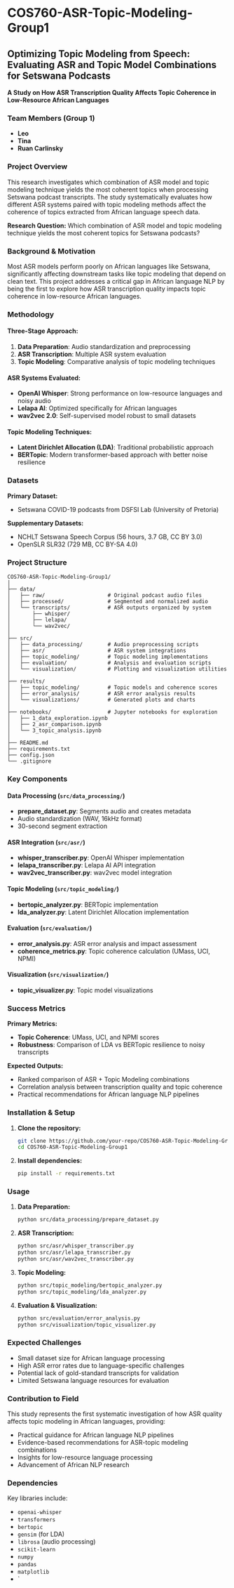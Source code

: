 # COS760-ASR-Topic-Modeling-Group1

## Optimizing Topic Modeling from Speech: Evaluating ASR and Topic Model Combinations for Setswana Podcasts

**A Study on How ASR Transcription Quality Affects Topic Coherence in Low-Resource African Languages**

### Team Members (Group 1)
- **Leo** 
- **Tina** 
- **Ruan Carlinsky**

### Project Overview

This research investigates which combination of ASR model and topic modeling technique yields the most coherent topics when processing Setswana podcast transcripts. The study systematically evaluates how different ASR systems paired with topic modeling methods affect the coherence of topics extracted from African language speech data.

**Research Question:** Which combination of ASR model and topic modeling technique yields the most coherent topics for Setswana podcasts?

### Background & Motivation

Most ASR models perform poorly on African languages like Setswana, significantly affecting downstream tasks like topic modeling that depend on clean text. This project addresses a critical gap in African language NLP by being the first to explore how ASR transcription quality impacts topic coherence in low-resource African languages.

### Methodology

#### Three-Stage Approach:
1. **Data Preparation**: Audio standardization and preprocessing
2. **ASR Transcription**: Multiple ASR system evaluation
3. **Topic Modeling**: Comparative analysis of topic modeling techniques

#### ASR Systems Evaluated:
- **OpenAI Whisper**: Strong performance on low-resource languages and noisy audio
- **Lelapa AI**: Optimized specifically for African languages
- **wav2vec 2.0**: Self-supervised model robust to small datasets

#### Topic Modeling Techniques:
- **Latent Dirichlet Allocation (LDA)**: Traditional probabilistic approach
- **BERTopic**: Modern transformer-based approach with better noise resilience

### Datasets

**Primary Dataset:**
- Setswana COVID-19 podcasts from DSFSI Lab (University of Pretoria)

**Supplementary Datasets:**
- NCHLT Setswana Speech Corpus (56 hours, 3.7 GB, CC BY 3.0)
- OpenSLR SLR32 (729 MB, CC BY-SA 4.0)

### Project Structure

```
COS760-ASR-Topic-Modeling-Group1/
│
├── data/
│   ├── raw/                    # Original podcast audio files
│   ├── processed/              # Segmented and normalized audio
│   └── transcripts/            # ASR outputs organized by system
│       ├── whisper/
│       ├── lelapa/
│       └── wav2vec/
│
├── src/
│   ├── data_processing/        # Audio preprocessing scripts
│   ├── asr/                    # ASR system integrations
│   ├── topic_modeling/         # Topic modeling implementations
│   ├── evaluation/             # Analysis and evaluation scripts
│   └── visualization/          # Plotting and visualization utilities
│
├── results/
│   ├── topic_modeling/         # Topic models and coherence scores
│   ├── error_analysis/         # ASR error analysis results
│   └── visualizations/         # Generated plots and charts
│
├── notebooks/                  # Jupyter notebooks for exploration
│   ├── 1_data_exploration.ipynb
│   ├── 2_asr_comparison.ipynb
│   └── 3_topic_analysis.ipynb
│
├── README.md
├── requirements.txt
├── config.json
└── .gitignore
```

### Key Components

#### Data Processing (`src/data_processing/`)
- **prepare_dataset.py**: Segments audio and creates metadata
- Audio standardization (WAV, 16kHz format)
- 30-second segment extraction

#### ASR Integration (`src/asr/`)
- **whisper_transcriber.py**: OpenAI Whisper implementation
- **lelapa_transcriber.py**: Lelapa AI API integration  
- **wav2vec_transcriber.py**: wav2vec model integration

#### Topic Modeling (`src/topic_modeling/`)
- **bertopic_analyzer.py**: BERTopic implementation
- **lda_analyzer.py**: Latent Dirichlet Allocation implementation

#### Evaluation (`src/evaluation/`)
- **error_analysis.py**: ASR error analysis and impact assessment
- **coherence_metrics.py**: Topic coherence calculation (UMass, UCI, NPMI)

#### Visualization (`src/visualization/`)
- **topic_visualizer.py**: Topic model visualizations

### Success Metrics

**Primary Metrics:**
- **Topic Coherence**: UMass, UCI, and NPMI scores
- **Robustness**: Comparison of LDA vs BERTopic resilience to noisy transcripts

**Expected Outputs:**
- Ranked comparison of ASR + Topic Modeling combinations
- Correlation analysis between transcription quality and topic coherence
- Practical recommendations for African language NLP pipelines

### Installation & Setup

1. **Clone the repository:**
   ```bash
   git clone https://github.com/your-repo/COS760-ASR-Topic-Modeling-Group1.git
   cd COS760-ASR-Topic-Modeling-Group1
   ```

2. **Install dependencies:**
   ```bash
   pip install -r requirements.txt
   ```

### Usage

1. **Data Preparation:**
   ```bash
   python src/data_processing/prepare_dataset.py
   ```

2. **ASR Transcription:**
   ```bash
   python src/asr/whisper_transcriber.py
   python src/asr/lelapa_transcriber.py
   python src/asr/wav2vec_transcriber.py
   ```

3. **Topic Modeling:**
   ```bash
   python src/topic_modeling/bertopic_analyzer.py
   python src/topic_modeling/lda_analyzer.py
   ```

4. **Evaluation & Visualization:**
   ```bash
   python src/evaluation/error_analysis.py
   python src/visualization/topic_visualizer.py
   ```

### Expected Challenges

- Small dataset size for African language processing
- High ASR error rates due to language-specific challenges
- Potential lack of gold-standard transcripts for validation
- Limited Setswana language resources for evaluation

### Contribution to Field

This study represents the first systematic investigation of how ASR quality affects topic modeling in African languages, providing:
- Practical guidance for African language NLP pipelines
- Evidence-based recommendations for ASR-topic modeling combinations
- Insights for low-resource language processing
- Advancement of African NLP research

### Dependencies

Key libraries include:
- `openai-whisper`
- `transformers`
- `bertopic`
- `gensim` (for LDA)
- `librosa` (audio processing)
- `scikit-learn`
- `numpy`
- `pandas`
- `matplotlib`
- `
